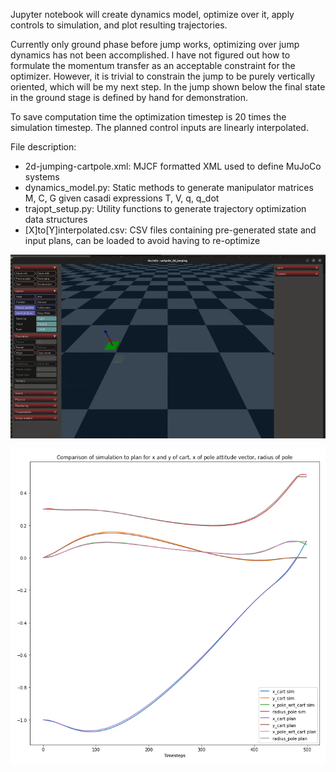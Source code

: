 Jupyter notebook will create dynamics model, optimize over it, apply controls to simulation, and plot resulting trajectories.

Currently only ground phase before jump works, optimizing over jump dynamics has not been accomplished. I have not figured out how to formulate the momentum transfer as an acceptable constraint for the optimizer. However, it is trivial to constrain the jump to be purely vertically oriented, which will be my next step. In the jump shown below the final state in the ground stage is defined by hand for demonstration.

To save computation time the optimization timestep is 20 times the simulation timestep. The planned control inputs are linearly interpolated.

File description:
- 2d-jumping-cartpole.xml: MJCF formatted XML used to define MuJoCo systems
- dynamics_model.py: Static methods to generate manipulator matrices M, C, G given casadi expressions T, V, q, q_dot
- trajopt_setup.py: Utility functions to generate trajectory optimization data structures
- [X]to[Y]interpolated.csv: CSV files containing pre-generated state and input plans, can be loaded to avoid having to re-optimize

![Simulation of planned trajectory with closed loop stabilization](./stabilized_trajectory_in_simulation.gif)

![Comparison of simulated and planned trajectories](simulated_vs_planned_trajectory.png)

